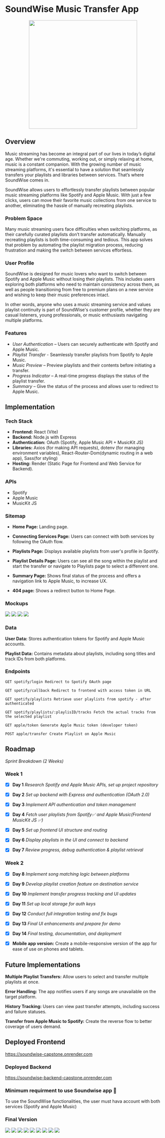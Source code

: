 # SoundWise Music Transfer App

<p align="center"><img src="./README assets/sw-logo.png" width="350"></p>

## Overview

Music streaming has become an integral part of our lives in today’s digital age. Whether we're commuting, working out, or simply relaxing at home, music is a constant companion. With the growing number of music streaming platforms, it's essential to have a solution that seamlessly transfers your playlists and libraries between services. That’s where SoundWise comes in.

SoundWise allows users to effortlessly transfer playlists between popular music streaming platforms like Spotify and Apple Music. With just a few clicks, users can move their favorite music collections from one service to another, eliminating the hassle of manually recreating playlists.

### Problem Space

Many music streaming users face difficulties when switching platforms, as their carefully curated playlists don’t transfer automatically. Manually recreating playlists is both time-consuming and tedious. This app solves that problem by automating the playlist migration process, reducing frustration and making the switch between services effortless.

### User Profile

SoundWise is designed for music lovers who want to switch between Spotify and Apple Music without losing their playlists. This includes users exploring both platforms who need to maintain consistency across them, as well as people transitioning from free to premium plans on a new service and wishing to keep their music preferences intact.

In other words, anyone who uses a music streaming service and values playlist continuity is part of SoundWise's customer profile, whether they are casual listeners, young professionals, or music enthusiasts navigating multiple platforms.

### Features

- _User Authentication_ – Users can securely authenticate with Spotify and Apple Music.
- _Playlist Transfer_ - Seamlessly transfer playlists from Spotify to Apple Music.
- _Music Preview_ – Preview playlists and their contents before initiating a transfer.
- _Progress Indicator_ – A real-time progress displays the status of the playlist transfer.
- _Summary_ – Give the status of the process and allows user to redirect to Apple Music.

## Implementation

### Tech Stack

- **Frontend:** React (Vite)
- **Backend:** Node.js with Express
- **Authentication:** OAuth (Spotify, Apple Music API + MusicKit JS)
- **Libraries:** Axios (for making API requests), dotenv (for managing environment variables), React-Router-Dom(dynamic routing in a web app), Sass(for styling)
- **Hosting:** Render (Static Page for Frontend and Web Service for Backend).

### APIs

- Spotify
- Apple Music
- MusicKit JS

### Sitemap

- **Home Page:** Landing page.

- **Connecting Services Page:** Users can connect with both services by following the OAuth flow.

- **Playlists Page:** Displays available playlists from user's profile in Spotify.

- **Playlist Details Page:** Users can see all the song within the playlist and start the transfer or navigate to Playlists page to select a diffenrent one.

- **Summary Page:** Shows final status of the process and offers a navigation link to Apple Music, to increase UX.

- **404 page:** Shows a redirect button to Home Page.

### Mockups

<img src="./README assets/SoundWise_Homepage.png">
<img src="./README assets/SoundWise_Auth.png">
<img src="./README assets/SoundWise_preview.png">
<img src="./README assets/SoundWise_Transfer.png">


### Data

**User Data:** Stores authentication tokens for Spotify and Apple Music accounts.

**Playlist Data:** Contains metadata about playlists, including song titles and track IDs from both platforms.

### Endpoints

    GET spotify/login Redirect to Spotify OAuth page

    GET spotify/callback Redirect to frontend with access token in URL

    GET spotify/playlists Retrieve user playlists from spotify - after authenticated

    GET spotify/playlists/:playlisID/tracks Fetch the actual tracks from the selected playlist

    GET apple/token Generate Apple Music token (developer token)

    POST apple/transfer Create Playlist on Apple Music 


## Roadmap

_Sprint Breakdown (2 Weeks)_

### Week 1

- [x] **Day 1** _Research Spotify and Apple Music APIs, set up project repository_

- [x] **Day 2** _Set up backend with Express and authentication (OAuth 2.0)_

- [x] **Day 3** _Implement API authentication and token management_

- [x] **Day 4** _Fetch user playlists from Spotify✅ and Apple Music(Frontend MusicKit JS ✅)_

- [x] **Day 5** _Set up frontend UI structure and routing_

- [x] **Day 6** _Display playlists in the UI and connect to backend_

- [x] **Day 7** _Review progress, debug authentication & playlist retrieval_

### Week 2

- [x] **Day 8** _Implement song matching logic between platforms_

- [x] **Day 9** _Develop playlist creation feature on destination service_

- [x] **Day 10** _Implement transfer progress tracking and UI updates_

- [x] **Day 11** _Set up local storage for auth keys_

- [x] **Day 12** _Conduct full integration testing and fix bugs_

- [x] **Day 13** _Final UI enhancements and prepare for demo_

- [x] **Day 14** _Final testing, documentation, and deployment_

- [x] **Mobile app version:** Create a mobile-responsive version of the app for ease of use on phones and tablets.

## Future Implementations

**Multiple Playlist Transfers:** Allow users to select and transfer multiple playlists at once.

**Error Handling:** The app notifies users if any songs are unavailable on the target platform.

**History Tracking:** Users can view past transfer attempts, including success and failure statuses.

**Transfer from Apple Music to Spotify:** Create the reverse flow to better coverage of users demand.

## Deployed Frontend
https://soundwise-capstone.onrender.com

### Deployed Backend
https://soundwise-backend-capstone.onrender.com

### Minimum requirment to use Soundwise app 🚨
To use the SoundWise functionalities, the user must hava account with both services (Spotify and Apple Music)

### Final Version
<img src="./README assets/soundwise-home.png">
<img src="./README assets/soundwise-auth.png">
<img src="./README assets/soundwise-spotify.png">
<img src="./README assets/soundwise-spotify-connected.png">
<img src="./README assets/soundwise-apple.png">
<img src="./README assets/soundwise-playlists.png">
<img src="./README assets/soundwise-transfering.png">
<img src="./README assets/soundwise-complete.png">
<img src="./README assets/soundwise-apple-complete.png">
